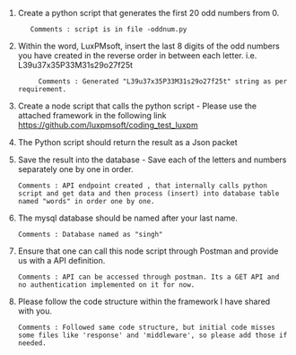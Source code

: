 
1. Create a python script that generates the first 20 odd numbers from 0. 
    
		  Comments : script is in file -oddnum.py

2. Within the word, LuxPMsoft, insert the last 8 digits of the odd numbers you have created in the reverse order in between each letter.
i.e. L39u37x35P33M31s29o27f25t
      
			Comments : Generated "L39u37x35P33M31s29o27f25t" string as per requirement.

3. Create a node script that calls the python script - Please use the attached framework in the following link
https://github.com/luxpmsoft/coding_test_luxpm
4. The Python script should return the result as a Json packet
5. Save the result into the database - Save each of the letters and numbers separately one by one in order.

       Comments : API endpoint created , that internally calls python script and get data and then process (insert) into database table named "words" in order one by one.

6. The mysql database should be named after your last name.

       Comments : Database named as "singh"

7. Ensure that one can call this node script through Postman and provide us with a API definition.

       Comments : API can be accessed through postman. Its a GET API and no authentication implemented on it for now.

8. Please follow the code structure within the framework I have shared with you.

       Comments : Followed same code structure, but initial code misses some files like 'response' and 'middleware', so please add those if needed.
